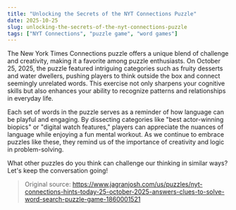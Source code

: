 ```yaml
---
title: "Unlocking the Secrets of the NYT Connections Puzzle"
date: 2025-10-25
slug: unlocking-the-secrets-of-the-nyt-connections-puzzle
tags: ["NYT Connections", "puzzle game", "word games"]
---
```


The New York Times Connections puzzle offers a unique blend of challenge and creativity, making it a favorite among puzzle enthusiasts. On October 25, 2025, the puzzle featured intriguing categories such as fruity desserts and water dwellers, pushing players to think outside the box and connect seemingly unrelated words. This exercise not only sharpens your cognitive skills but also enhances your ability to recognize patterns and relationships in everyday life.

Each set of words in the puzzle serves as a reminder of how language can be playful and engaging. By dissecting categories like "best actor-winning biopics" or "digital watch features," players can appreciate the nuances of language while enjoying a fun mental workout. As we continue to embrace puzzles like these, they remind us of the importance of creativity and logic in problem-solving.

What other puzzles do you think can challenge our thinking in similar ways? Let's keep the conversation going!
> Original source: https://www.jagranjosh.com/us/puzzles/nyt-connections-hints-today-25-october-2025-answers-clues-to-solve-word-search-puzzle-game-1860001521